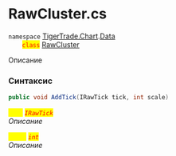 
# RawCluster.cs
`namespace` [TigerTrade.Chart](../../../../TigerTrade.Chart.md).[Data](../../../../TigerTrade.Chart/Data.md)  
&nbsp;&nbsp;&nbsp;&nbsp;&nbsp;&nbsp;&nbsp;<mark style="color:red;">`class`</mark> [RawCluster](../../RawCluster.cs.md)

Описание

### Синтаксис
```csharp
public void AddTick(IRawTick tick, int scale)
```

<mark style="color:yellow;">`tick`</mark> <mark style="color:red;">*`IRawTick`*</mark>  
 *Описание*  
  
<mark style="color:yellow;">`scale`</mark> <mark style="color:red;">*`int`*</mark>  
 *Описание*  
  

                    
                    